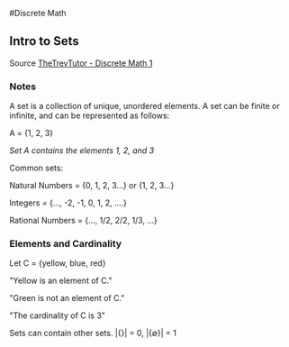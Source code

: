 #Discrete Math

## Intro to Sets
Source [TheTrevTutor - Discrete Math 1](https://www.youtube.com/watch?v=tyDKR4FG3Yw&list=PLDDGPdw7e6Ag1EIznZ-m-qXu4XX3A0cIz)

### Notes

A set is a collection of unique, unordered elements. A set can be finite or infinite, and can be represented as follows:

A = {1, 2, 3}

*Set A contains the elements 1, 2, and 3*

Common sets:

Natural Numbers = {0, 1, 2, 3...} or {1, 2, 3...}

Integers = {..., -2, -1, 0, 1, 2, ....}

Rational Numbers = {..., 1/2, 2/2, 1/3, ...}


### Elements and Cardinality

  Let C = {yellow, blue, red}

  "Yellow is an element of C."

  "Green is not an element of C."

  "The cardinality of C is 3"

Sets can contain other sets. |{}| = 0, |{∅}| = 1
